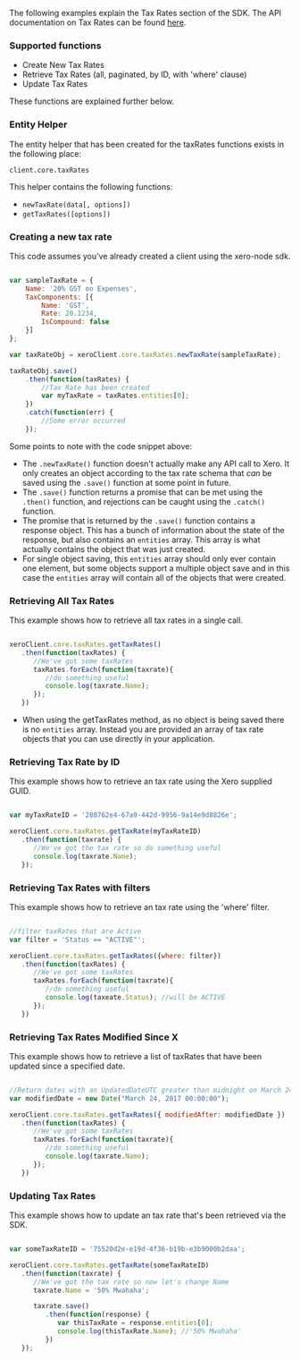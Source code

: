 The following examples explain the Tax Rates section of the SDK.  The API documentation on Tax Rates can be found [here](https://developer.xero.com/documentation/api/tax-rates).

### Supported functions

* Create New Tax Rates
* Retrieve Tax Rates (all, paginated, by ID, with 'where' clause)
* Update Tax Rates

These functions are explained further below.

### Entity Helper

The entity helper that has been created for the taxRates functions exists in the following place:

`client.core.taxRates`

This helper contains the following functions:

* `newTaxRate(data[, options])`
* `getTaxRates([options])`

### Creating a new tax rate

This code assumes you've already created a client using the xero-node sdk. 

```javascript

var sampleTaxRate = {
    Name: '20% GST on Expenses',
    TaxComponents: [{
        Name: 'GST',
        Rate: 20.1234,
        IsCompound: false
    }]
};

var taxRateObj = xeroClient.core.taxRates.newTaxRate(sampleTaxRate);

taxRateObj.save()
    .then(function(taxRates) {
        //Tax Rate has been created 
        var myTaxRate = taxRates.entities[0];
    })
    .catch(function(err) {
        //Some error occurred
    });
```

Some points to note with the code snippet above:

* The `.newTaxRate()` function doesn't actually make any API call to Xero.  It only creates an object according to the tax rate schema that _can_ be saved using the `.save()` function at some point in future.
* The `.save()` function returns a promise that can be met using the `.then()` function, and rejections can be caught using the `.catch()` function.
* The promise that is returned by the `.save()` function contains a response object.  This has a bunch of information about the state of the response, but also contains an `entities` array.  This array is what actually contains the object that was just created. 
* For single object saving, this `entities` array should only ever contain one element, but some objects support a multiple object save and in this case the `entities` array will contain all of the objects that were created.

### Retrieving All Tax Rates

This example shows how to retrieve all tax rates in a single call.

```javascript

xeroClient.core.taxRates.getTaxRates()
   .then(function(taxRates) {
      //We've got some taxRates
      taxRates.forEach(function(taxrate){
         //do something useful
         console.log(taxrate.Name);
      });
   })
```

* When using the getTaxRates method, as no object is being saved there is no `entities` array.  Instead you are provided an array of tax rate objects that you can use directly in your application.

### Retrieving Tax Rate by ID

This example shows how to retrieve an tax rate using the Xero supplied GUID.

```javascript

var myTaxRateID = '288762e4-67a9-442d-9956-9a14e9d8826e';

xeroClient.core.taxRates.getTaxRate(myTaxRateID)
   .then(function(taxrate) {
      //We've got the tax rate so do something useful
      console.log(taxrate.Name);
   });
```

### Retrieving Tax Rates with filters

This example shows how to retrieve an tax rate using the 'where' filter.

```javascript

//filter taxRates that are Active
var filter = 'Status == "ACTIVE"';

xeroClient.core.taxRates.getTaxRates({where: filter})
   .then(function(taxRates) {
      //We've got some taxRates
      taxRates.forEach(function(taxrate){
         //do something useful
         console.log(taxeate.Status); //will be ACTIVE
      });
   })
```

### Retrieving Tax Rates Modified Since X

This example shows how to retrieve a list of taxRates that have been updated since a specified date.

```javascript

//Return dates with an UpdatedDateUTC greater than midnight on March 24th, 2017.
var modifiedDate = new Date("March 24, 2017 00:00:00");

xeroClient.core.taxRates.getTaxRates({ modifiedAfter: modifiedDate })
   .then(function(taxRates) {
      //We've got some taxRates
      taxRates.forEach(function(taxrate){
         //do something useful
         console.log(taxrate.Name);
      });
   })
```

### Updating Tax Rates

This example shows how to update an tax rate that's been retrieved via the SDK.

```javascript

var someTaxRateID = '75520d2e-e19d-4f36-b19b-e3b9000b2daa';

xeroClient.core.taxRates.getTaxRate(someTaxRateID)
   .then(function(taxrate) {
      //We've got the tax rate so now let's change Name
      taxrate.Name = '50% Mwahaha';

      taxrate.save()
         .then(function(response) {
            var thisTaxRate = response.entities[0];
            console.log(thisTaxRate.Name); //'50% Mwahaha'
         })
   });
```